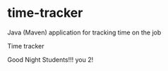 # time-tracker
Java (Maven) application for tracking time on the job

Time tracker

Good Night Students!!!
you 2!
